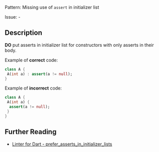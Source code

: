 Pattern: Missing use of `assert` in initializer list

Issue: -

## Description

**DO** put asserts in initializer list for constructors with only asserts in their body.

Example of **correct** code:
```dart
class A {
 A(int a) : assert(a != null);
}
```

Example of **incorrect** code:
```dart
class A {
 A(int a) {
  assert(a != null);
 }
}
```

## Further Reading

* [Linter for Dart - prefer_asserts_in_initializer_lists](https://dart-lang.github.io/linter/lints/prefer_asserts_in_initializer_lists.html)